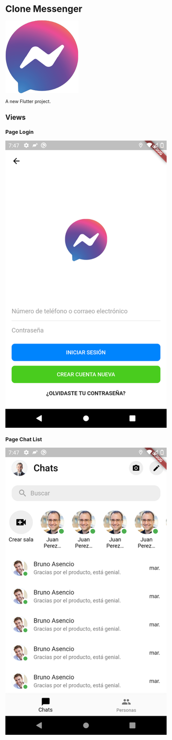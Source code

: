 # Clone Messenger

![Screenshot](./assets/logo.png)

A new Flutter project.

## Views

### Page Login
![Screenshot](./screenshot/1.png)

### Page Chat List
![Screenshot](./screenshot/2.png)

